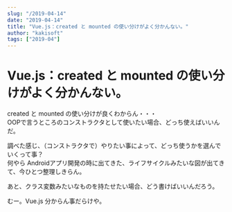 ```yaml
---
slug: "/2019-04-14"
date: "2019-04-14"
title: "Vue.js：created と mounted の使い分けがよく分かんない。"
author: "kakisoft"
tags: ["2019-04"]
---
```

# Vue.js：created と mounted の使い分けがよく分かんない。

created と mounted の使い分けが良くわからん・・・  
OOPで言うところのコンストラクタとして使いたい場合、どっち使えばいいんだ。  

調べた感じ、（コンストラクタで）やりたい事によって、どっち使うかを選んでいくって事？  
何やら Androidアプリ開発の時に出てきた、ライフサイクルみたいな図が出てきて、今ひとつ整理しきらん。  

あと、クラス変数みたいなものを持たせたい場合、どう書けばいいんだろう。  

むー。Vue.js 分からん事だらけや。  

